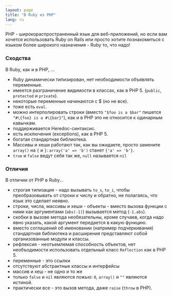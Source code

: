 ```yaml
---
layout: page
title: "В Ruby из PHP"
lang: ru
---
```


PHP - широкораспространенный язык для веб-приложений, но если вам хочется
использовать Ruby on Rails или просто хотите познакомиться с языком более
широкого назначения - Ruby то, что надо!

### Сходства

В Ruby, как и в PHP, ...

* Ruby динамически типизирован, нет необходимости объявлять переменные.
* имеется разграничение видимости в классах, как в PHP 5.
  (`public`, `protected` и `private`).
* некоторые переменные начинаются с $ (но не все).
* тоже есть `eval`.
* можно интерполировать строки (вместо `"$foo is a $bar"` пишется
  `"#\{foo} is a #\{bar}"`), как и в PHP это не относится к одинарным кавычкам.
* поддерживается Heredoc-синтаксис.
* есть исключения (exceptions), как в PHP 5.
* богатая стандартная библиотека.
* Массивы и хеши работают так, как вы ожидаете, просто замените `array()` на
  `{` и `}`: `array('a' => 'b')` станет `{'a' => 'b'}`.
* `true` и `false` ведут себя так же, `null` называется `nil`

### Отличия

В отличии от PHP в Ruby...

* строгая типизация - надо вызывать `to_s`, `to_i`, чтобы преобразовывать от
  строки к числу и обратно, не полагаясь, что язык это сделает неявно.
* строки, числа, массивы и хеши - объекты - вместо вызова функции с ними как
  аргументами (`abs(-1)`) вызывается метод (`-1.abs`).
* скобки в вызове метода необязательны, кроме случаев, когда надо явно указать,
  какой аргумент передается в какую функцию.
* вместо соглашений об именовании (например подчеркивания) стандартная библиотека
  и расширения представляют собой организованные модули и классы.
* рефлексия - неотъемлемая способность объектов, нет необъодимости использовать
  отдельный класс `Reflection` как в PHP 5.
* переменные - это ссылки
* отсутствуют абстрактные классы и интерфейсы
* массив и хеш - не одно и то же
* только `false` и `nil` являются ложью: `0`, `array()` и `""` являются истиной.
* практически все - это вызов метода, даже `raise` (`throw` в PHP).
